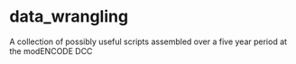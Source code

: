 data_wrangling
==============

A collection of possibly useful scripts assembled over a five year period at the modENCODE DCC
